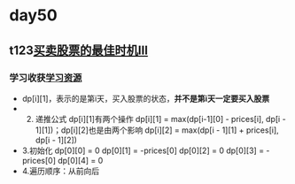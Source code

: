 # day50
## t123[买卖股票的最佳时机III](https://leetcode.cn/problems/best-time-to-buy-and-sell-stock-iii/description/)
### 学习收获[学习资源](https://programmercarl.com/0123.%E4%B9%B0%E5%8D%96%E8%82%A1%E7%A5%A8%E7%9A%84%E6%9C%80%E4%BD%B3%E6%97%B6%E6%9C%BAIII.html#%E6%80%9D%E8%B7%AF)
  - dp[i][1]，表示的是第i天，买入股票的状态，**并不是第i天一定要买入股票**
  - 2. 递推公式 dp[i][1]有两个操作 dp[i][1] = max(dp[i-1][0] - prices[i], dp[i - 1][1])；dp[i][2]也是由两个影响 dp[i][2] = max(dp[i - 1][1] + prices[i], dp[i - 1][2])
  - 3.初始化 dp[0][0] = 0 dp[0][1] = -prices[0]  dp[0][2] = 0 dp[0][3] = -prices[0] dp[0][4] = 0
  - 4.遍历顺序：从前向后
